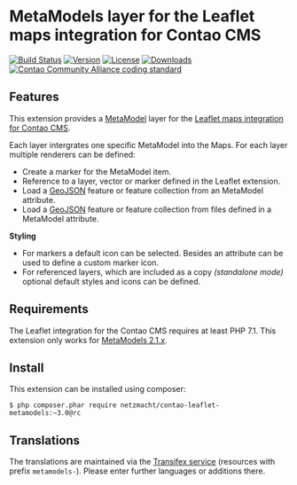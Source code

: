 
MetaModels layer for the Leaflet maps integration for Contao CMS
================================================================

[![Build Status](http://img.shields.io/travis/netzmacht/contao-leaflet-metamodels/master.svg?style=flat-square)](https://travis-ci.org/netzmacht/contao-leaflet-metamodels)
[![Version](http://img.shields.io/packagist/v/netzmacht/contao-leaflet-metamodels.svg?style=flat-square)](http://packagist.com/packages/netzmacht/contao-leaflet-metamodels)
[![License](http://img.shields.io/packagist/l/netzmacht/contao-leaflet-metamodels.svg?style=flat-square)](http://packagist.com/packages/netzmacht/contao-leaflet-metamodels)
[![Downloads](http://img.shields.io/packagist/dt/netzmacht/contao-leaflet-metamodels.svg?style=flat-square)](http://packagist.com/packages/netzmacht/contao-leaflet-metamodels)
[![Contao Community Alliance coding standard](http://img.shields.io/badge/cca-coding_standard-red.svg?style=flat-square)](https://github.com/contao-community-alliance/coding-standard)

Features
--------

This extension provides a [MetaModel](https://github.com/MetaModels) layer for the 
[Leaflet maps integration for Contao CMS](https://github.com/netzmacht/contao-leaflet-maps). 

Each layer intergrates one specific MetaModel into the Maps. For each layer multiple renderers can be defined:
 
 - Create a marker for the MetaModel item.
 - Reference to a layer, vector or marker defined in the Leaflet extension.
 - Load a [GeoJSON](http://geojson.org/) feature or feature collection from an MetaModel attribute.  
 - Load a [GeoJSON](http://geojson.org/) feature or feature collection from files defined in a MetaModel attribute. 

**Styling**
 - For markers a default icon can be selected. Besides an attribute can be used to define a custom marker icon.
 - For referenced layers, which are included as a copy *(standalone mode)* optional default styles and icons
   can be defined.
   
Requirements
------------

The Leaflet integration for the Contao CMS requires at least PHP 7.1. 
This extension only works for [MetaModels 2.1.x](https://github.com/MetaModels/core).

Install
-------

This extension can be installed using composer:

```
$ php composer.phar require netzmacht/contao-leaflet-metamodels:~3.0@rc
```

Translations
------------

The translations are maintained via the [Transifex service](https://www.transifex.com/netzmacht/contao-leaflet-maps/) (resources with prefix `metamodels-`).
Please enter further languages or additions there.
